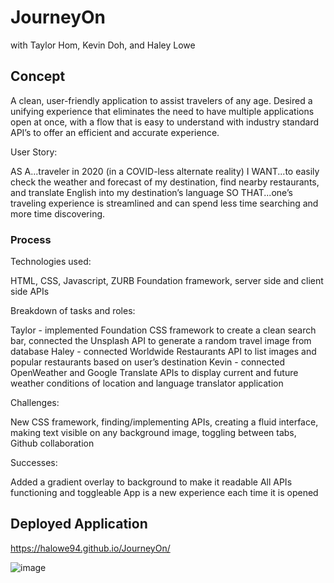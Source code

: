 # JourneyOn
with Taylor Hom, Kevin Doh, and Haley Lowe

## Concept

A clean, user-friendly application to assist travelers of any age.
Desired a unifying experience that eliminates the need to have multiple applications open at once, with a flow that is easy to understand with industry standard API’s to offer an efficient and accurate experience.

User Story:

AS A...traveler in 2020 (in a COVID-less alternate reality)
I WANT...to easily check the weather and forecast of my destination, find nearby restaurants, and translate English into my destination’s language
SO THAT...one’s traveling experience is streamlined and can spend less time searching and more time discovering. 

### Process

Technologies used:

HTML, CSS, Javascript, ZURB Foundation framework, server side and client side APIs

Breakdown of tasks and roles:

Taylor - implemented Foundation CSS framework  to create a clean search bar, connected the Unsplash API to generate a random travel image from database
Haley - connected Worldwide Restaurants API to list images and popular restaurants based on user’s destination
Kevin - connected OpenWeather and Google Translate APIs to display current and future weather conditions of location and language translator application

Challenges:

New CSS framework, finding/implementing APIs, creating a fluid interface, making text visible on any background image, toggling between tabs, Github collaboration

Successes:

Added a gradient overlay to background to make it readable
All APIs functioning and toggleable
App is a new experience each time it is opened

## Deployed Application

https://halowe94.github.io/JourneyOn/


![image](https://user-images.githubusercontent.com/66654999/90588012-77850280-e18f-11ea-9346-b3736856aef6.png)
